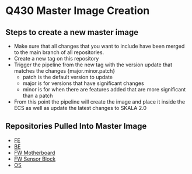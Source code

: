 # Q430 Master Image Creation



## Steps to create a new master image
- Make sure that all changes that you want to include have been merged to the main branch of all repositories.
- Create a new tag on this repository
- Trigger the pipeline from the new tag with the version update that matches the changes {major.minor.patch}
  - patch is the default version to update
  - major is for versions that have significant changes
  - minor is for when there are features added that are more significant than a patch
- From this point the pipeline will create the image and place it inside the ECS as well as update the latest changes to SKALA 2.0

## Repositories Pulled Into Master Image
- [FE](https://gitlab.com/addium/software/skala/q430/q430-frontend-flutter)
- [BE](https://gitlab.com/addium/software/skala/q430/q430-enexus)
- [FW Motherboard]()
- [FW Sensor Block]()
- [OS]()

